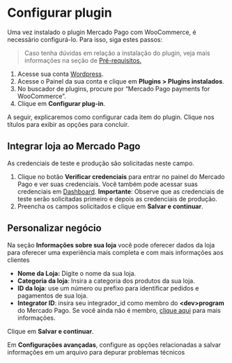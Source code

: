 # Configurar plugin

Uma vez instalado o plugin Mercado Pago com WooCommerce, é necessário configurá-lo. Para isso, siga estes passos:

> Caso tenha dúvidas em relação a instalação do plugin, veja mais informações na seção de [Pré-requisitos.](/developers/pt/docs/woocommerce/previous-requirements)

1. Acesse sua conta [Wordpress](https://wordpress.com/).
2. Acesse o Painel da sua conta e clique em **Plugins > Plugins instalados**.
3. No buscador de plugins, procure por “Mercado Pago payments for WooCommerce”.
4. Clique em **Configurar plug-in**.

A seguir, explicaremos como configurar cada item do plugin. Clique nos títulos para exibir as opções para concluir.

## Integrar loja ao Mercado Pago

As credenciais de teste e produção são solicitadas neste campo.
1. Clique no botão **Verificar credenciais** para entrar no painel do Mercado Pago e ver suas credenciais. Você também pode acessar suas credenciais em [Dashboard](https://www.mercadopago[FAKER][URL][DOMAIN]/developers/panel). **Importante**: Observe que as credenciais de teste serão solicitadas primeiro e depois as credenciais de produção.
2. Preencha os campos solicitados e clique em **Salvar e continuar**.

## Personalizar negócio

Na seção **Informações sobre sua loja** você pode oferecer dados da loja para oferecer uma experiência mais completa e com mais informações aos clientes

* **Nome da Loja:** Digite o nome da sua loja.
* **Categoria da loja**: Insira a categoria dos produtos da sua loja.
* **ID da loja**: use um número ou prefixo para identificar pedidos e pagamentos de sua loja.
* **Integrator ID**: insira seu integrador_id como membro do **&lt;dev&gt;program** do Mercado Pago. Se você ainda não é membro, [clique aqui](https://www.mercadopago[FAKER][URL][DOMAIN]/developers/pt/developer-program) para mais informações.

Clique em **Salvar e continuar**.

Em **Configurações avançadas**, configure as opções relacionadas a salvar informações em um arquivo para depurar problemas técnicos

